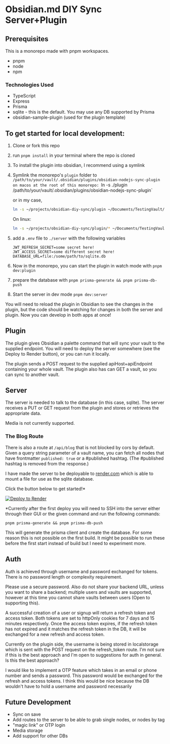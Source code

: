 # Obsidian.md DIY Sync Server+Plugin

## Prerequisites

This is a monorepo made with pnpm workspaces.

- pnpm
- node
- npm

### Technologies Used

- TypeScript
- Express
- Prisma
- sqlite - this is the default. You may use any DB supported by Prisma
- obsidian-sample-plugin (used for the plugin template)

## To get started for local development:

1. Clone or fork this repo
1. run `pnpm install` in your terminal where the repo is cloned
1. To install the plugin into obsidian, I recommend using a symlink
1. Symlink the monorepo's `plugin` folder to `/path/to/your/vault/.obsidian/plugins/obsidian-nodejs-sync-plugin on macos at the root of this monorepo: `ln -s ./plugin /path/to/your/vault/.obsidian/plugins/obsidian-nodejs-sync-plugin`

   or in my case,

   ```bash
   ln -s ~/projects/obsidian-diy-sync/plugin ~/Documents/TestingVault/.obsidian/plugins/obsidian-nodejs-sync-plugin
   ```

   On linux:

   ```bash
   ln -s ~/projects/obsidian-diy-sync/plugin/* ~/Documents/TestingVault/.obsidian/plugins/obsidian-nodejs-sync-plugin/
   ```

1. add a `.env` file to `./server` with the following variables

   ```
   JWT_REFRESH_SECRET=some secret here!
   JWT_ACCESS_SECRET=some different secret here!
   DATABASE_URL=file:/some/path/to/sqlite.db
   ```

1. Now in the monorepo, you can start the plugin in watch mode with `pnpm dev:plugin`
1. prepare the database with `pnpm prisma-generate && pnpm prisma-db-push`
1. Start the server in dev mode `pnpm dev:server`

You will need to reload the plugin in Obsidian to see the changes in the plugin, but the code should be watching for changes in both the server and plugin.
Now you can develop in both apps at once!

## Plugin

The plugin gives Obsidian a palette command that will sync your vault to the supplied endpoint. You will need to deploy the server somewhere (see the Deploy to Render button), or you can run it locally.

The plugin sends a POST request to the supplied apiHost+apiEndpoint containing your whole vault.
The plugin also has can GET a vault, so you can sync to another vault.

## Server

The server is needed to talk to the database (in this case, sqlite). The server receives a PUT or GET request from the plugin and stores or retrieves the appropriate data.

Media is not currently supported.

### The Blog Route

There is also a route at `/api/blog` that is not blocked by cors by default. Given a query string parameter of a vault name, you can fetch all nodes that have frontmatter `published: true` or a #published hashtag. (The #published hashtag is removed from the response.)

I have made the server to be deployable to [render.com](https://render.com) which is able to mount a file for use as the sqlite database.

Click the button below to get started!\*

[![Deploy to Render](https://render.com/images/deploy-to-render-button.svg)](https://render.com/deploy)

\*Currently after the first deploy you will need to SSH into the server either through their GUI or the given command and run the following commands:

```shell
pnpm prisma-generate && pnpm prisma-db-push
```

This will generate the prisma client and create the database.
For some reason this is not possible on the first build. It might be possible to run these before the first start instead of build but I need to experiment more.

## Auth

Auth is achieved through username and password exchanged for tokens. There is no password length or complexity requirement.

Please use a secure password. Also do not share your backend URL, unless you want to share a backend; multiple users and vaults are supported, however at this time you cannot share vaults between users (Open to supporting this).

A successful creation of a user or signup will return a refresh token and access token. Both tokens are set to httpOnly cookies for 7 days and 15 minutes respectively. Once the access token expires, if the refresh token has not expired and it matches the refresh token in the DB, it will be exchanged for a new refresh and access token.

Currently on the plugin side, the username is being stored in localstorage which is sent with the POST request on the refresh_token route. I'm not sure if this is the best approach and I'm open to suggestions for auth in general. Is this the best approach?

I would like to implement a OTP feature which takes in an email or phone number and sends a password. This password would be exchanged for the refresh and access tokens. I think this would be nice because the DB wouldn't have to hold a username and password necessarily

## Future Development

- Sync on save
- Add routes to the server to be able to grab single nodes, or nodes by tag
- "magic link" or OTP login
- Media storage
- Add support for other DBs
